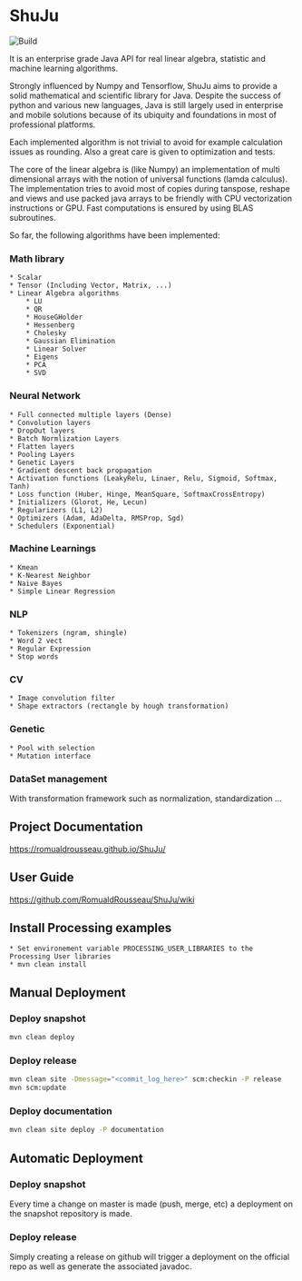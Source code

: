 # ShuJu
![Build](https://github.com/RomualdRousseau/ShuJu/workflows/Build/badge.svg)

It is an enterprise grade Java API for real linear algebra, statistic and machine learning algorithms.

Strongly influenced by Numpy and Tensorflow, ShuJu aims to provide a solid mathematical and scientific library for Java. Despite the success of python and various new languages, Java is still largely used in enterprise and mobile solutions because of its ubiquity and foundations in most of professional platforms.

Each implemented algorithm is not trivial to avoid for example calculation issues as rounding. Also a great care is given to optimization and tests.

The core of the linear algebra is (like Numpy) an implementation of multi dimensional arrays with the notion of universal functions (lamda calculus). The implementation tries to avoid most of copies during tanspose, reshape and views and use packed java arrays to be friendly with CPU vectorization instructions or GPU. Fast computations is ensured by using BLAS subroutines.

So far, the following algorithms have been implemented:

### Math library

    * Scalar
    * Tensor (Including Vector, Matrix, ...)
    * Linear Algebra algorithms
        * LU
        * QR
        * HouseGHolder
        * Hessenberg
        * Cholesky
        * Gaussian Elimination
        * Linear Solver
        * Eigens
        * PCA
        * SVD

### Neural Network

    * Full connected multiple layers (Dense)
    * Convolution layers
    * DropOut layers
    * Batch Normlization Layers
    * Flatten layers
    * Pooling Layers
    * Genetic Layers
    * Gradient descent back propagation
    * Activation functions (LeakyRelu, Linaer, Relu, Sigmoid, Softmax, Tanh)
    * Loss function (Huber, Hinge, MeanSquare, SoftmaxCrossEntropy)
    * Initializers (Glorot, He, Lecun)
    * Regularizers (L1, L2)
    * Optimizers (Adam, AdaDelta, RMSProp, Sgd)
    * Schedulers (Exponential)

### Machine Learnings

    * Kmean
    * K-Nearest Neighbor
    * Naive Bayes
    * Simple Linear Regression

### NLP

    * Tokenizers (ngram, shingle)
    * Word 2 vect
    * Regular Expression
    * Stop words

### CV

    * Image convolution filter
    * Shape extractors (rectangle by hough transformation)

### Genetic

    * Pool with selection
    * Mutation interface

### DataSet management

With transformation framework such as normalization, standardization ...

## Project Documentation
https://romualdrousseau.github.io/ShuJu/

## User Guide
https://github.com/RomualdRousseau/ShuJu/wiki

## Install Processing examples
	* Set environement variable PROCESSING_USER_LIBRARIES to the Processing User libraries
	* mvn clean install

## Manual Deployment

### Deploy snapshot
```bash
mvn clean deploy
```

### Deploy release
```bash
mvn clean site -Dmessage="<commit_log_here>" scm:checkin -P release
mvn scm:update
```

### Deploy documentation
```bash
mvn clean site deploy -P documentation
```

## Automatic Deployment

### Deploy snapshot
Every time a change on master is made (push, merge, etc) a deployment on the snapshot repository is made.

### Deploy release
Simply creating a release on github will trigger a deployment on the official repo as well as generate the associated javadoc.
